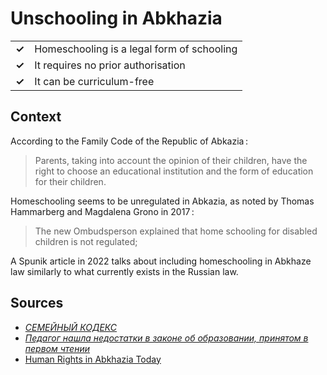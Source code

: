 # Unschooling in Abkhazia
| | |
|-|-|
| __✓__ | Homeschooling is a legal form of schooling |
| __✓__ | It requires no prior authorisation |
| __✓__ | It can be curriculum-free |

## Context

According to the Family Code of the Republic of Abkazia :

> Parents, taking into account the opinion of their children, have the right to choose an educational institution and the form of education for their children. 

Homeschooling seems to be unregulated in Abkazia, as noted by Thomas Hammarberg and Magdalena Grono in 2017 :

> The new Ombudsperson
> explained that home schooling for disabled children is not regulated;

A Spunik article in 2022 talks about including homeschooling in Abkhaze law similarly to what currently exists in the Russian law.

## Sources

* [_СЕМЕЙНЫЙ КОДЕКС_](https://parlamentra.org/upload/iblock/8ae/8ae11f66a9112be0f35dd1daa3e64897.doc)
* [_Педагог нашла недостатки в законе об образовании, принятом в первом чтении_](https://sputnik-abkhazia.ru/20220218/pedagog-nashla-nedostatki-v-zakone-ob-obrazovanii-prinyatom-v-pervom-chtenii-1037655802.html)
* [Human Rights in Abkhazia Today](https://www.palmecenter.se/wp-content/uploads/2017/07/Human-Rights-in-Abkhazia-Today-report-by-Thomas-Hammarberg-and-Magdalena-Grono.pdf)
